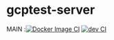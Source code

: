 # gcptest-server
MAIN
 :[![Docker Image CI](https://github.com/destroydata/gcptest-server/actions/workflows/docker-push.yml/badge.svg)](https://github.com/destroydata/gcptest-server/actions/workflows/docker-push.yml)
[![dev CI](https://github.com/destroydata/gcptest-server/actions/workflows/ci.yml/badge.svg)](https://github.com/destroydata/gcptest-server/actions/workflows/ci.yml)
